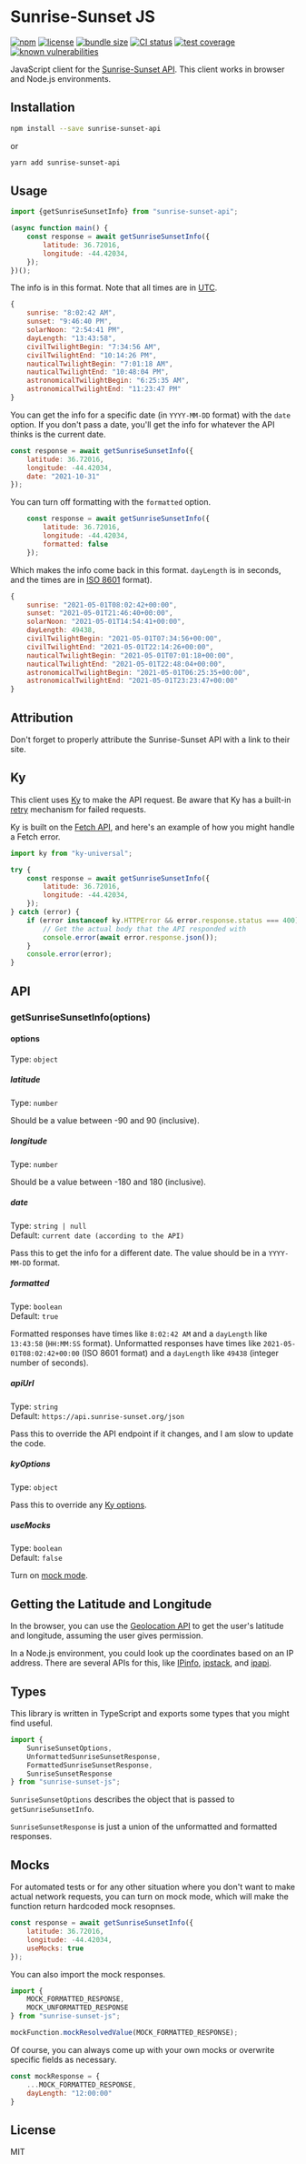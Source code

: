 # Sunrise-Sunset JS

[![npm](https://img.shields.io/npm/v/sunrise-sunset-api.svg)](https://www.npmjs.com/package/sunrise-sunset-api)
[![license](https://img.shields.io/npm/l/sunrise-sunset-api.svg)](https://github.com/dguo/sunrise-sunset-api/blob/main/LICENSE.txt)
[![bundle size](https://img.shields.io/bundlephobia/minzip/sunrise-sunset-api)](https://bundlephobia.com/result?p=sunrise-sunset-api)
[![CI status](https://github.com/dguo/sunrise-sunset-js/workflows/CI/badge.svg)](https://github.com/dguo/sunrise-sunset-js/actions?query=branch%3Amain)
[![test coverage](https://codecov.io/gh/dguo/sunrise-sunset-js/branch/main/graph/badge.svg)](https://codecov.io/gh/dguo/sunrise-sunset-js)
[![known vulnerabilities](https://snyk.io/test/github/dguo/sunrise-sunset-js/badge.svg?targetFile=package.json)](https://snyk.io/test/github/dguo/sunrise-sunset-js?targetFile=package.json)

JavaScript client for the [Sunrise-Sunset API](https://sunrise-sunset.org/api).
This client works in browser and Node.js environments.

## Installation

```sh
npm install --save sunrise-sunset-api
```

or

```sh
yarn add sunrise-sunset-api
```

## Usage

```js
import {getSunriseSunsetInfo} from "sunrise-sunset-api";

(async function main() {
    const response = await getSunriseSunsetInfo({
        latitude: 36.72016,
        longitude: -44.42034,
    });
})();
```

The info is in this format. Note that all times are in
[UTC](https://en.wikipedia.org/wiki/Coordinated_Universal_Time).

```js
{
    sunrise: "8:02:42 AM",
    sunset: "9:46:40 PM",
    solarNoon: "2:54:41 PM",
    dayLength: "13:43:58",
    civilTwilightBegin: "7:34:56 AM",
    civilTwilightEnd: "10:14:26 PM",
    nauticalTwilightBegin: "7:01:18 AM",
    nauticalTwilightEnd: "10:48:04 PM",
    astronomicalTwilightBegin: "6:25:35 AM",
    astronomicalTwilightEnd: "11:23:47 PM"
}
```

You can get the info for a specific date (in `YYYY-MM-DD` format) with the
`date` option. If you don't pass a date, you'll get the info for whatever the
API thinks is the current date.

```js
const response = await getSunriseSunsetInfo({
    latitude: 36.72016,
    longitude: -44.42034,
    date: "2021-10-31"
});
```

You can turn off formatting with the `formatted` option.

```js
    const response = await getSunriseSunsetInfo({
        latitude: 36.72016,
        longitude: -44.42034,
        formatted: false
    });
```

Which makes the info come back in this format. `dayLength` is in seconds, and
the times are in [ISO 8601](https://en.wikipedia.org/wiki/ISO_8601) format).

```js
{
    sunrise: "2021-05-01T08:02:42+00:00",
    sunset: "2021-05-01T21:46:40+00:00",
    solarNoon: "2021-05-01T14:54:41+00:00",
    dayLength: 49438,
    civilTwilightBegin: "2021-05-01T07:34:56+00:00",
    civilTwilightEnd: "2021-05-01T22:14:26+00:00",
    nauticalTwilightBegin: "2021-05-01T07:01:18+00:00",
    nauticalTwilightEnd: "2021-05-01T22:48:04+00:00",
    astronomicalTwilightBegin: "2021-05-01T06:25:35+00:00",
    astronomicalTwilightEnd: "2021-05-01T23:23:47+00:00"
}
```

## Attribution

Don't forget to properly attribute the Sunrise-Sunset API with a link to
their site.

## Ky

This client uses [Ky](https://github.com/sindresorhus/ky) to make the API
request. Be aware that Ky has a built-in
[retry](https://github.com/sindresorhus/ky#retry) mechanism for failed requests.

Ky is built on the [Fetch
API](https://developer.mozilla.org/en-US/docs/Web/API/Fetch_API), and here's an
example of how you might handle a Fetch error.

```js
import ky from "ky-universal";

try {
    const response = await getSunriseSunsetInfo({
        latitude: 36.72016,
        longitude: -44.42034,
    });
} catch (error) {
    if (error instanceof ky.HTTPError && error.response.status === 400) {
        // Get the actual body that the API responded with
        console.error(await error.response.json());
    }
    console.error(error);
}
```

## API

### getSunriseSunsetInfo(options)

#### options

Type: `object`

##### latitude

Type: `number`

Should be a value between -90 and 90 (inclusive).

##### longitude

Type: `number`

Should be a value between -180 and 180 (inclusive).

##### date

Type: `string | null`\
Default: `current date (according to the API)`

Pass this to get the info for a different date. The value should be in a
`YYYY-MM-DD` format.

##### formatted

Type: `boolean`\
Default: `true`

Formatted responses have times like `8:02:42 AM` and a `dayLength` like
`13:43:58` (`HH:MM:SS` format). Unformatted responses have times like
`2021-05-01T08:02:42+00:00` (ISO 8601 format) and a `dayLength` like `49438`
(integer number of seconds).

##### apiUrl

Type: `string`\
Default: `https://api.sunrise-sunset.org/json`

Pass this to override the API endpoint if it changes, and I am slow to update the
code.

##### kyOptions

Type: `object`

Pass this to override any [Ky
options](https://github.com/sindresorhus/ky/blob/main/readme.md#options).

##### useMocks

Type: `boolean`\
Default: `false`

Turn on [mock mode](#Mocks).

## Getting the Latitude and Longitude

In the browser, you can use the [Geolocation
API](https://developer.mozilla.org/en-US/docs/Web/API/Geolocation_API) to get
the user's latitude and longitude, assuming the user gives permission.

In a Node.js environment, you could look up the coordinates based on an IP
address. There are several APIs for this, like [IPinfo](https://ipinfo.io/),
[ipstack](https://ipstack.com/), and [ipapi](https://ipapi.co/).

## Types

This library is written in TypeScript and exports some types that you might find
useful.

```ts
import {
    SunriseSunsetOptions,
    UnformattedSunriseSunsetResponse,
    FormattedSunriseSunsetResponse,
    SunriseSunsetResponse
} from "sunrise-sunset-js";
```

`SunriseSunsetOptions` describes the object that is passed to
`getSunriseSunsetInfo`.

`SunriseSunsetResponse` is just a union of the unformatted and formatted
responses.

## Mocks

For automated tests or for any other situation where you don't want to make
actual network requests, you can turn on mock mode, which will make the function
return hardcoded mock resopnses.

```js
const response = await getSunriseSunsetInfo({
    latitude: 36.72016,
    longitude: -44.42034,
    useMocks: true
});
```

You can also import the mock responses.

```js
import {
    MOCK_FORMATTED_RESPONSE,
    MOCK_UNFORMATTED_RESPONSE
} from "sunrise-sunset-js";

mockFunction.mockResolvedValue(MOCK_FORMATTED_RESPONSE);
```

Of course, you can always come up with your own mocks or overwrite specific
fields as necessary.

```js
const mockResponse = {
    ...MOCK_FORMATTED_RESPONSE,
    dayLength: "12:00:00"
}
```

## License

MIT
